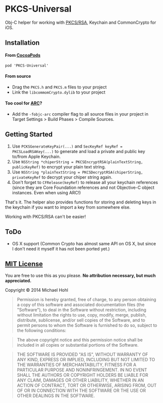 PKCS-Universal
==============

Obj-C helper for working with [PKCS/RSA][pkcsWiki], Keychain and CommonCrypto for iOS.

## Installation

#### From [CocoaPods](http://www.cocoapods.org)

`pod 'PKCS-Universal'`

#### From source

* Drag the `PKCS.h` and `PKCS.m` files to your project
* Link the `libcommomCrypto.dylib` to your project

#### Too cool for [ARC](https://developer.apple.com/library/mac/releasenotes/ObjectiveC/RN-TransitioningToARC/Introduction/Introduction.html)?

* Add the `-fobjc-arc` compiler flag to all source files in your project in Target Settings > Build Phases > Compile Sources.

## Getting Started

1. Use `PCKSGenerateKeyPair(...)` and `SecKeyRef keyRef = PKCSLoadRSAKey(...)` to generate and load a private and public key to/from Apple Keychain.
2. Use `NSString *chiperString = PKCSEncryptRSA(plainTextString, publicKeyRef)` to encrypt your plain text string.
3. Use `NSString *plainTextString = PKCSDecryptRSA(chiperString, privateKeyRef` to decrypt your chiper string again.
4. Don't forget to `CFRelease(keyRef)` to release all your keychain references (since they are Core Foundation references and not Objective-C object instances. Even when using ARC!)

That's it. The helper also provides functions for storing and deleting keys in the keychain if you want to import a key from somewhere else.

Working with PKCS/RSA can't be easier!

## ToDo

- OS X support (Common Crypto has almost same API on OS X, but since I don't need it myself it has not been ported yet.)

## [MIT License][mitLink]

You are free to use this as you please. **No attribution necessary, but much appreciated.**

Copyright &copy; 2014 Michael Hohl

>Permission is hereby granted, free of charge, to any person obtaining a copy of this software and associated documentation files (the "Software"), to deal in the Software without restriction, including without limitation the rights to use, copy, modify, merge, publish, distribute, sublicense, and/or sell copies of the Software, and to permit persons to whom the Software is furnished to do so, subject to the following conditions:

>The above copyright notice and this permission notice shall be included in all copies or substantial portions of the Software.

>THE SOFTWARE IS PROVIDED "AS IS", WITHOUT WARRANTY OF ANY KIND, EXPRESS OR IMPLIED, INCLUDING BUT NOT LIMITED TO THE WARRANTIES OF MERCHANTABILITY, FITNESS FOR A PARTICULAR PURPOSE AND NONINFRINGEMENT. IN NO EVENT SHALL THE AUTHORS OR COPYRIGHT HOLDERS BE LIABLE FOR ANY CLAIM, DAMAGES OR OTHER LIABILITY, WHETHER IN AN ACTION OF CONTRACT, TORT OR OTHERWISE, ARISING FROM, OUT OF OR IN CONNECTION WITH THE SOFTWARE OR THE USE OR OTHER DEALINGS IN THE SOFTWARE.

[mitLink]:http://opensource.org/licenses/MIT
[pkcsWiki]:http://en.wikipedia.org/wiki/PKCS
